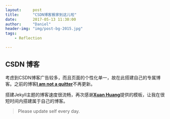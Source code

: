 ```yaml
---
layout:     post
title:      "CSDN博客搬家到这儿啦"
date:       2017-05-13 11:30:00
author:     "Daniel"
header-img: "img/post-bg-2015.jpg"
tags:
    - Reflection

---
```


##	CSDN 博客

考虑到CSDN博客广告较多，而且页面的个性化单一，故在此搭建自己的专属博客。之前的博客[**I am not a quitter**](http://blog.csdn.net/aspirinvagrant)不再更新。

搭建Jekyll主题的博客速度很流畅，再次感谢[**Xuan Huang**](https://github.com/Huxpro/huxpro.github.io)提供的模板，让我在很短时间内搭建属于自己的博客。


> Please update self every day.